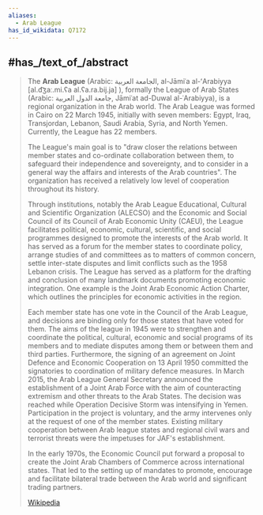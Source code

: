 ```yaml
---
aliases:
  - Arab League
has_id_wikidata: Q7172
---
```



## #has_/text_of_/abstract 

> The **Arab League** (Arabic: الجامعة العربية, al-Jāmiʿa al-ʻArabiyya [al.d͡ʒaː.mi.ʕa al.ʕa.ra.bij.ja] ), formally the League of Arab States (Arabic: جامعة الدول العربية, Jāmiʿat ad-Duwal al-ʿArabiyya), is a regional organization in the Arab world. The Arab League was formed in Cairo on 22 March 1945, initially with seven members: Egypt, Iraq, Transjordan, Lebanon, Saudi Arabia, Syria, and North Yemen. Currently, the League has 22 members.
>
> The League's main goal is to "draw closer the relations between member states and co-ordinate collaboration between them, to safeguard their independence and sovereignty, and to consider in a general way the affairs and interests of the Arab countries". The organization has received a relatively low level of cooperation throughout its history.
>
> Through institutions, notably the Arab League Educational, Cultural and Scientific Organization (ALECSO) and the Economic and Social Council of its Council of Arab Economic Unity (CAEU), the League facilitates political, economic, cultural, scientific, and social programmes designed to promote the interests of the Arab world. It has served as a forum for the member states to coordinate policy, arrange studies of and committees as to matters of common concern, settle inter-state disputes and limit conflicts such as the 1958 Lebanon crisis. The League has served as a platform for the drafting and conclusion of many landmark documents promoting economic integration. One example is the Joint Arab Economic Action Charter, which outlines the principles for economic activities in the region.
>
> Each member state has one vote in the Council of the Arab League, and decisions are binding only for those states that have voted for them. The aims of the league in 1945 were to strengthen and coordinate the political, cultural, economic and social programs of its members and to mediate disputes among them or between them and third parties. Furthermore, the signing of an agreement on Joint Defence and Economic Cooperation on 13 April 1950 committed the signatories to coordination of military defence measures. In March 2015, the Arab League General Secretary announced the establishment of a Joint Arab Force with the aim of counteracting extremism and other threats to the Arab States. The decision was reached while Operation Decisive Storm was intensifying in Yemen. Participation in the project is voluntary, and the army intervenes only at the request of one of the member states. Existing military cooperation between Arab league states and regional civil wars and terrorist threats were the impetuses for JAF's establishment.
>
> In the early 1970s, the Economic Council put forward a proposal to create the Joint Arab Chambers of Commerce across international states. That led to the setting up of mandates to promote, encourage and facilitate bilateral trade between the Arab world and significant trading partners.
>
> [Wikipedia](https://en.wikipedia.org/wiki/Arab%20League)


